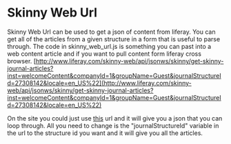 Skinny Web Url
==============

Skinny Web Url can be used to get a json of content from liferay. You can get all of the articles from a given structure in a form that is useful to parse through. The code in skinny_web_url.js is something you can past into a web content article and if you want to pull content form liferay cross browser.
[http://www.liferay.com/skinny-web/api/jsonws/skinny/get-skinny-journal-articles?inst=welcomeContent&companyId=1&groupName=Guest&journalStructureId=27308142&locale=en_US%22](http://www.liferay.com/skinny-web/api/jsonws/skinny/get-skinny-journal-articles?inst=welcomeContent&companyId=1&groupName=Guest&journalStructureId=27308142&locale=en_US%22)

On the site you could just use [this](http://www.liferay.com/skinny-web/api/jsonws/skinny/get-skinny-journal-articles?companyId=1&groupName=Guest&journalStructureId=27308142&locale=en_US%22) url and it will give you a json that you can loop through. All you need to change is the "journalStructureId" variable in the url to the structure id you want and it will give you all the articles.